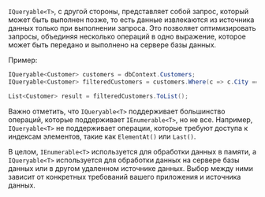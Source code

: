 `IQueryable<T>`, с другой стороны, представляет собой запрос, который может быть выполнен позже, то есть данные извлекаются из источника данных только при выполнении запроса. Это позволяет оптимизировать запросы, объединяя несколько операций в одно выражение, которое может быть передано и выполнено на сервере базы данных. 

Пример:
``` c#
IQueryable<Customer> customers = dbContext.Customers;
IQueryable<Customer> filteredCustomers = customers.Where(c => c.City == "London");

List<Customer> result = filteredCustomers.ToList();
```

Важно отметить, что `IQueryable<T>` поддерживает большинство операций, которые поддерживает `IEnumerable<T>`, но не все. Например, `IQueryable<T>` не поддерживает операции, которые требуют доступа к индексам элементов, такие как `ElementAt()` или `Last()`.

В целом, `IEnumerable<T>` используется для обработки данных в памяти, а `IQueryable<T>` используется для обработки данных на сервере базы данных или в другом удаленном источнике данных. Выбор между ними зависит от конкретных требований вашего приложения и источника данных.